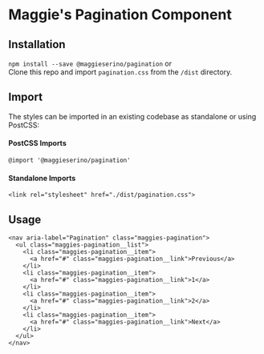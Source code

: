 # Maggie's Pagination Component

## Installation
`npm install --save @maggieserino/pagination`
or  
Clone this repo and import `pagination.css` from the `/dist` directory.

## Import
The styles can be imported in an existing codebase as standalone or using PostCSS:  

#### PostCSS Imports
`@import '@maggieserino/pagination'`  

#### Standalone Imports
`<link rel="stylesheet" href="./dist/pagination.css">`  

## Usage
```
<nav aria-label="Pagination" class="maggies-pagination">
  <ul class="maggies-pagination__list">
    <li class="maggies-pagination__item">
      <a href="#" class="maggies-pagination__link">Previous</a>
    </li>
    <li class="maggies-pagination__item">
      <a href="#" class="maggies-pagination__link">1</a>
    </li>
    <li class="maggies-pagination__item">
      <a href="#" class="maggies-pagination__link">2</a>
    </li>
    <li class="maggies-pagination__item">
      <a href="#" class="maggies-pagination__link">Next</a>
    </li>
  </ul>
</nav>
```